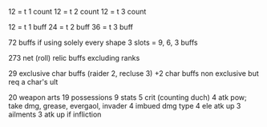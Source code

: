 12 = t 1 count 
12 = t 2 count
12 = t 3 count

12 = t 1 buff
24 = t 2 buff
36 = t 3 buff

72 buffs if using solely every shape
3 slots = 9, 6, 3 buffs

273 net (roll) relic buffs excluding ranks

29 exclusive char buffs (raider 2, recluse 3)
+2 char buffs non exclusive but req a char's ult

20 weapon arts
19 possessions
9 stats
5 crit (counting duch)
4 atk pow; take dmg, grease, evergaol, invader
4 imbued dmg type
4 ele atk up
3 ailments
3 atk up if infliction